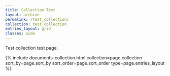 ```yaml
---
title: Collection Test
layout: archive
permalink: /test_collection/
collection: test_collection
entries_layout: grid
classes: wide
---
```


Test collection test page.

<div class="entries-{{ page.entries_layout }}">
  {% include documents-collection.html collection=page.collection sort_by=page.sort_by sort_order=page.sort_order type=page.entries_layout %}
</div>